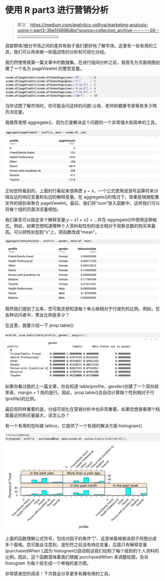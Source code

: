 # 使用 R part3 进行营销分析

> 原文：<https://medium.com/analytics-vidhya/marketing-analysis-using-r-part3-36e5f4896dbe?source=collection_archive---------26----------------------->

调查群体/细分市场之间的差异有助于我们更好地了解市场。这里有一些有用的工具，我们可以用来做一些描述性的分析和可视化分组。

我仍然使用我第一篇文章中的数据集。在进行组间分析之前，我首先为页面视图创建了一个名为 pageViewInt 的整型变量。

![](img/e96f0934564880e91228ca0e8e3649fc.png)

当你试图了解市场时，你可能会问这样的问题:父母、老师和健康专家等有多少网页浏览量。

我推荐使用 aggregate()，因为它是解决这个问题的一个非常强大和简单的工具。

![](img/ce6cde3f623b2b22bc7fbb1e9f65e57d.png)![](img/de5a6212dbb3a726b7b62facc2718844.png)

正如您所看到的，上面的行看起来很熟悉 y ~ x，一个公式使用波浪号运算符来分隔左边的响应变量和右边的解释变量。在 aggregate()的情况下，效果是根据配置文件的级别来聚合 pageViewInt。最后，我们将“sum”放入函数中，这样我们可以将每个组的页面浏览量相加。

我们甚至可以指定多个解释变量:y ~ x1 + x2 + …并在 aggregate()中使用这种格式。例如，如果您想知道哪种个人资料和性别的组合相对于观察总数的购买率最高。可以把性别加到“x”上，把函数改成“mean”。

![](img/483d5871513f18bbd929473f598f7670.png)![](img/eb0433d797747f140934095ef1f594a8.png)

既然我们提到了比率，您可能还想知道每个单元格相对于行或列的比例。例如，在各种访问者中，男女比例是多少？

在这里，我要介绍一下 prop.table():

![](img/8f63c5e8380a564e943879406691dc5f.png)![](img/4b3f59677518d4f254cd5e9dfbfe52de.png)

如果你看过我的上一篇文章，你会知道 table(profile，gender)创建了一个双向频率表，margin = 1 指的是行。因此，prop.table()会自动计算每个性别相对于行(profile)的比例。

最后但同样重要的是，分组可视化在营销分析中也非常重要。如果您想查看哪个档案最近的购买量最大，该怎么办？

有一个有用的包叫做 lattice，它提供了一个有用的解决方案:histogram()

![](img/fa75f48420a0025355847887c059a63b.png)![](img/4822cfce022bf3b22bc968b492f1158a.png)

上面的函数理解公式符号，包括对因子的条件“|”，这意味着根据该因子将图分成多个窗格。您可能会注意到，波形符之前没有响应变量，后面只有解释变量(purchasedWhen ),因为 histogram()自动假设我们绘制了每个级别的个人资料的比例。因此，这个函数意味着我们根据 purchasedWhen 来调整绘图，告诉 histogram 为每个段生成一个单独的直方图。

非常感谢您的阅读！下次我会分享更多有趣有用的工具。